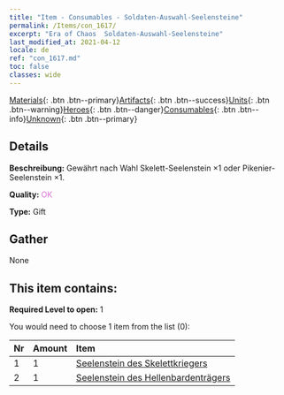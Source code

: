 ```yaml
---
title: "Item - Consumables - Soldaten-Auswahl-Seelensteine"
permalink: /Items/con_1617/
excerpt: "Era of Chaos  Soldaten-Auswahl-Seelensteine"
last_modified_at: 2021-04-12
locale: de
ref: "con_1617.md"
toc: false
classes: wide
---
```

 [Materials](/de/Items/){: .btn .btn--primary}[Artifacts](/de/Items/Artifacts/){: .btn .btn--success}[Units](/de/Items/Units/){: .btn .btn--warning}[Heroes](/de/Items/Heroes/){: .btn .btn--danger}[Consumables](/de/Items/Consumables/){: .btn .btn--info}[Unknown](/de/Items/Unknown/){: .btn .btn--primary}

## Details
 **Beschreibung:** Gewährt nach Wahl Skelett-Seelenstein ×1 oder Pikenier-Seelenstein ×1.

 **Quality:** <span style="color: #DA70D6">OK</span>

 **Type:** Gift

## Gather

  None

## This item contains:

 **Required Level to open:** 1

 You would need to choose 1 item from the list (0):

  | Nr | Amount |     Item    |
  |:---|:-------|:------------|
  | 1 | 1 | [Seelenstein des Skelettkriegers](/de/Items/unt_297/) | 
  | 2 | 1 | [Seelenstein des Hellenbardenträgers](/de/Items/unt_282/) | 
